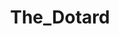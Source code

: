 ---
title: The_Dotard
crosslinks:
- The_Donald
- all
- politics
- Drama
- pics
- autotldr
- esist
- EnoughTrumpSpam
- xkcd
- the_meltdown
- technology
- CringeAnarchy
- Pyonyang
- SandersForPresident
- DotA2
- The_D
- wsgy
- NeutralPolitics
- AgainstKarmaWhores
- BannedFromThe_Dotard
---